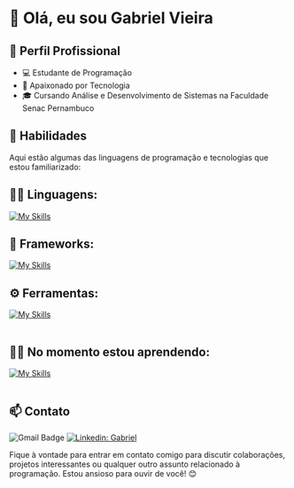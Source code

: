 # 👋 Olá, eu sou Gabriel Vieira

## 💼 Perfil Profissional

- 💻 Estudante de Programação
- 🌱 Apaixonado por Tecnologia
- 🎓 Cursando Análise e Desenvolvimento de Sistemas na Faculdade Senac Pernambuco

## 🚀 Habilidades

Aqui estão algumas das linguagens de programação e tecnologias que estou familiarizado:

## 👨‍💻 Linguagens: 
[![My Skills](https://skillicons.dev/icons?i=python,html,css)](https://skillicons.dev)

## 🧰 Frameworks: 
[![My Skills](https://skillicons.dev/icons?i=django)](https://skillicons.dev)

## ⚙️ Ferramentas:
[![My Skills](https://skillicons.dev/icons?i=git,github,visualstudio)](https://skillicons.dev)<br><br>

## 👨‍💻 No momento estou aprendendo:
[![My Skills](https://skillicons.dev/icons?i=linux,python)](https://skillicons.dev)<br><br>

## 📫 Contato

![Gmail Badge](https://img.shields.io/badge/-contato.gabrielfbvieira@gmail.com-006bed?style=flat-square&logo=Gmail&logoColor=white&link=mailto:{contato.gabrielfbvieira@gmail.com})
[![Linkedin: Gabriel](https://img.shields.io/badge/-gabrielvieira-blue?style=flat-square&logo=Linkedin&logoColor=white&link=https://www.linkedin.com/gabriel-fvieira/)](www.linkedin.com/in/gabriel-fvieira)


Fique à vontade para entrar em contato comigo para discutir colaborações, projetos interessantes ou qualquer outro assunto relacionado à programação. Estou ansioso para ouvir de você! 😊
